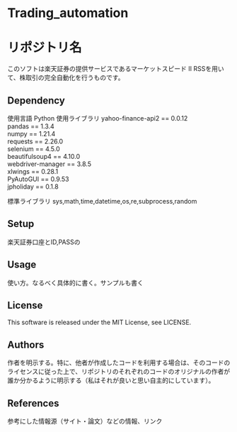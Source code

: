 # Trading_automation

# リポジトリ名
このソフトは楽天証券の提供サービスであるマーケットスピード II RSSを用いて、株取引の完全自動化を行うものです。

## Dependency
使用言語 Python
使用ライブラリ
yahoo-finance-api2 == 0.0.12  
pandas == 1.3.4  
numpy == 1.21.4  
requests == 2.26.0  
selenium == 4.5.0  
beautifulsoup4 == 4.10.0  
webdriver-manager == 3.8.5  
xlwings == 0.28.1  
PyAutoGUI == 0.9.53  
jpholiday == 0.1.8  

標準ライブラリ
sys,math,time,datetime,os,re,subprocess,random

## Setup
楽天証券口座とID,PASSの

## Usage
使い方。なるべく具体的に書く。サンプルも書く

## License
This software is released under the MIT License, see LICENSE.

## Authors
作者を明示する。特に、他者が作成したコードを利用する場合は、そのコードのライセンスに従った上で、リポジトリのそれぞれのコードのオリジナルの作者が誰か分かるように明示する（私はそれが良いと思い自主的にしています）。

## References
参考にした情報源（サイト・論文）などの情報、リンク
